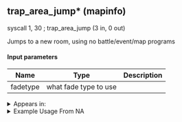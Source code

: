## trap_area_jump* (mapinfo)

syscall 1, 30 ; trap_area_jump (3 in, 0 out)

Jumps to a new room, using no battle/event/map programs

#### Input parameters
| Name | Type | Description
|------|------|------------
| fadetype   | what fade type to use   | 




<details>
	<summary>Appears in:</summary>

</details>

<details>
	<summary>Example Usage From NA</summary>

</details>

